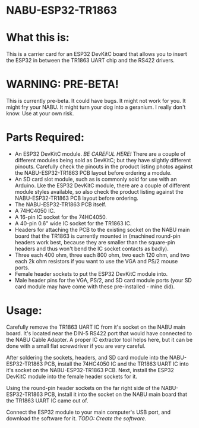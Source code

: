 # NABU-ESP32-TR1863
 
# What this is:

This is a carrier card for an ESP32 DevKitC board that allows you to insert the ESP32 in between the TR1863 UART chip and the RS422 drivers.

# WARNING: PRE-BETA!

This is currently pre-beta. It could have bugs. It might not work for you. It might fry your NABU. It might turn your dog into a geranium. I really don't know. Use at your own risk.

# Parts Required:

* An ESP32 DevKitC module. *BE CAREFUL HERE!* There are a couple of different modules being sold as DevKitC; but they have slightly different pinouts. Carefully check the pinouts in the product listing photos against the NABU-ESP32-TR1863 PCB layout before ordering a module.
* An SD card slot module, such as is commonly sold for use with an Arduino. Lke the ESP32 DevKitC module, there are a couple of different module styles available, so also check the product listing against the NABU-ESP32-TR1863 PCB layout before ordering.
* The NABU-ESP32-TR1863 PCB itself.
* A 74HC4050 IC.
* A 16-pin IC socket for the 74HC4050.
* A 40-pin 0.6" wide IC socket for the TR1863 IC.
* Headers for attaching the PCB to the existing socket on the NABU main board that the TR1863 is currently mounted in (machined round-pin headers work best, because they are smaller than the square-pin headers and thus won't bend the IC socket contacts as badly).
* Three each 400 ohm, three each 800 ohm, two each 120 ohm, and two each 2k ohm resistors if you want to use the VGA and PS/2 mouse ports.
* Female header sockets to put the ESP32 DevKitC module into.
* Male header pins for the VGA, PS/2, and SD card module ports (your SD card module may have come with these pre-installed - mine did).


# Usage:

Carefully remove the TR1863 UART IC from it's socket on the NABU main board. It's located near the DIN-5 RS422 port that would have connected to the NABU Cable Adapter. A proper IC extractor tool helps here, but it can be done with a small flat screwdriver if you are very careful.

After soldering the sockets, headers, and SD card module into the NABU-ESP32-TR1863 PCB, install the 74HC4050 IC and the TR1863 UART IC into it's socket on the NABU-ESP32-TR1863 PCB. Next, install the ESP32 DevKitC module into the female header sockets for it.


Using the round-pin header sockets on the far right side of the NABU-ESP32-TR1863 PCB, install it into the socket on the NABU main board that the TR1863 UART IC came out of.

Connect the ESP32 module to your main computer's USB port, and download the software for it. *TODO: Create the software.*

